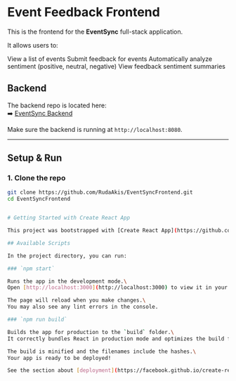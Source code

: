# Event Feedback Frontend

This is the frontend for the **EventSync** full-stack application.

It allows users to:

View a list of events
Submit feedback for events
Automatically analyze sentiment (positive, neutral, negative)
View feedback sentiment summaries

## Backend

The backend repo is located here:  
➡️ [EventSync Backend](https://github.com/RudaAkis/EventSync.git)

Make sure the backend is running at `http://localhost:8080`.

---

## Setup & Run

### 1. Clone the repo

```bash
git clone https://github.com/RudaAkis/EventSyncFrontend.git
cd EventSyncFrontend


# Getting Started with Create React App

This project was bootstrapped with [Create React App](https://github.com/facebook/create-react-app).

## Available Scripts

In the project directory, you can run:

### `npm start`

Runs the app in the development mode.\
Open [http://localhost:3000](http://localhost:3000) to view it in your browser.

The page will reload when you make changes.\
You may also see any lint errors in the console.

### `npm run build`

Builds the app for production to the `build` folder.\
It correctly bundles React in production mode and optimizes the build for the best performance.

The build is minified and the filenames include the hashes.\
Your app is ready to be deployed!

See the section about [deployment](https://facebook.github.io/create-react-app/docs/deployment) for more information.

```
